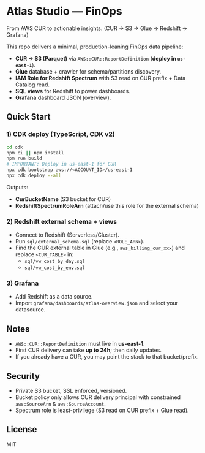 # Atlas Studio — FinOps
From AWS CUR to actionable insights. (CUR → S3 → Glue → Redshift → Grafana)

This repo delivers a minimal, production-leaning FinOps data pipeline:
- **CUR → S3 (Parquet)** via `AWS::CUR::ReportDefinition` (**deploy in `us-east-1`**).
- **Glue** database + crawler for schema/partitions discovery.
- **IAM Role for Redshift Spectrum** with S3 read on CUR prefix + Data Catalog read.
- **SQL views** for Redshift to power dashboards.
- **Grafana** dashboard JSON (overview).

## Quick Start

### 1) CDK deploy (TypeScript, CDK v2)
```bash
cd cdk
npm ci || npm install
npm run build
# IMPORTANT: Deploy in us-east-1 for CUR
npx cdk bootstrap aws://<ACCOUNT_ID>/us-east-1
npx cdk deploy --all
```
Outputs:
- **CurBucketName** (S3 bucket for CUR)
- **RedshiftSpectrumRoleArn** (attach/use this role for the external schema)

### 2) Redshift external schema + views
- Connect to Redshift (Serverless/Cluster).
- Run `sql/external_schema.sql` (replace `<ROLE_ARN>`).
- Find the CUR external table in Glue (e.g., `aws_billing_cur_xxx`) and replace `<CUR_TABLE>` in:
  - `sql/vw_cost_by_day.sql`
  - `sql/vw_cost_by_env.sql`

### 3) Grafana
- Add Redshift as a data source.
- Import `grafana/dashboards/atlas-overview.json` and select your datasource.

## Notes
- `AWS::CUR::ReportDefinition` must live in **us-east-1**.
- First CUR delivery can take **up to 24h**; then daily updates.
- If you already have a CUR, you may point the stack to that bucket/prefix.

## Security
- Private S3 bucket, SSL enforced, versioned.
- Bucket policy only allows CUR delivery principal with constrained `aws:SourceArn` & `aws:SourceAccount`.
- Spectrum role is least-privilege (S3 read on CUR prefix + Glue read).

## License
MIT
